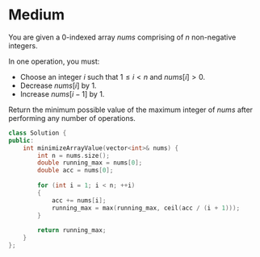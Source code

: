 # Medium

You are given a 0-indexed array $nums$ comprising of $n$ non-negative integers.

In one operation, you must:

- Choose an integer $i$ such that $1 \leq i < n$ and $nums[i] > 0$.
- Decrease $nums[i]$ by $1$.
- Increase $nums[i - 1]$ by $1$.

Return the minimum possible value of the maximum integer of $nums$ after performing any number of operations.

```cpp
class Solution {
public:
    int minimizeArrayValue(vector<int>& nums) {
        int n = nums.size();
        double running_max = nums[0];
        double acc = nums[0];
        
        for (int i = 1; i < n; ++i)
        {
            acc += nums[i];
            running_max = max(running_max, ceil(acc / (i + 1)));
        }
        
        return running_max;
    }
};
```
